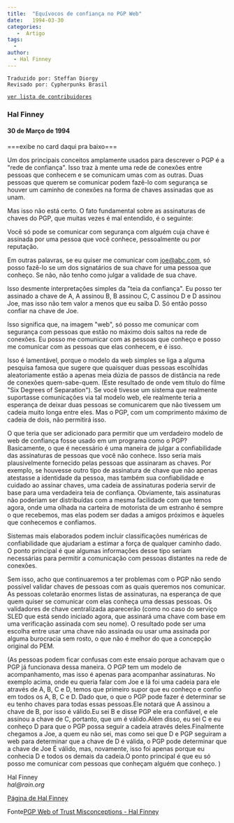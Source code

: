 ```yaml
---
title:  "Equívocos de confiança no PGP Web"
date:   1994-03-30
categories:
   -  Artigo
tags:
  -
author:
  - Hal Finney
---
```

```
Traduzido por: Steffan Diorgy 
Revisado por: Cypherpunks Brasil
```
[```ver lista de contribuidores```](/about/#contribuidores)

### Hal Finney


#### 30 de Março de 1994
===exibe no card daqui pra baixo===


Um dos principais conceitos amplamente usados ​​para descrever o PGP é a "rede de confiança". Isso traz à mente uma rede de conexões entre pessoas que conhecem e se comunicam umas com as outras. Duas pessoas que querem se comunicar podem fazê-lo com segurança se houver um caminho de conexões na forma de chaves assinadas que as unam.

Mas isso não está certo. O fato fundamental sobre as assinaturas de chaves do PGP, que muitas vezes é mal entendido, é o seguinte:

Você só pode se comunicar com segurança com alguém cuja chave é assinada por uma pessoa que você conhece, pessoalmente ou por reputação.

Em outras palavras, se eu quiser me comunicar com joe@abc.com, só posso fazê-lo se um dos signatários de sua chave for uma pessoa que conheço. Se não, não tenho como julgar a validade de sua chave.

Isso desmente interpretações simples da "teia da confiança". Eu posso ter assinado a chave de A, A assinou B, B assinou C, C assinou D e D assinou Joe, mas isso não tem valor a menos que eu saiba D. Só então posso confiar na chave de Joe.

Isso significa que, na imagem "web", só posso me comunicar com segurança com pessoas que estão no máximo dois saltos na rede de conexões. Eu posso me comunicar com as pessoas que conheço e posso me comunicar com as pessoas que elas conhecem, e é isso.

Isso é lamentável, porque o modelo da web simples se liga a alguma pesquisa famosa que sugere que quaisquer duas pessoas escolhidas aleatoriamente estão a apenas meia dúzia de passos de distância na rede de conexões quem-sabe-quem. (Este resultado de onde vem título do filme "Six Degrees of Separation"). Se você tivesse um sistema que realmente suportasse comunicações via tal modelo web, ele realmente teria a esperança de deixar duas pessoas se comunicarem que não tivessem um cadeia muito longa entre eles. Mas o PGP, com um comprimento máximo de cadeia de dois, não permitirá isso.

O que teria que ser adicionado para permitir que um verdadeiro modelo de web de confiança fosse usado em um programa como o PGP? Basicamente, o que é necessário é uma maneira de julgar a confiabilidade das assinaturas de pessoas que você não conhece. Isso seria mais plausivelmente fornecido pelas pessoas que assinaram as chaves. Por exemplo, se houvesse outro tipo de assinatura de chave que não apenas atestasse a identidade da pessoa, mas também sua confiabilidade e cuidado ao assinar chaves, uma cadeia de assinaturas poderia servir de base para uma verdadeira teia de confiança. Obviamente, tais assinaturas não poderiam ser distribuídas com a mesma facilidade com que temos agora, onde uma olhada na carteira de motorista de um estranho é sempre o que recebemos, mas elas podem ser dadas a amigos próximos e àqueles que conhecemos e confiamos.

Sistemas mais elaborados podem incluir classificações numéricas de confiabilidade que ajudariam a estimar a força de qualquer caminho dado. O ponto principal é que algumas informações desse tipo seriam necessárias para permitir a comunicação com pessoas distantes na rede de conexões.

Sem isso, acho que continuaremos a ter problemas com o PGP não sendo possível validar chaves de pessoas com as quais queremos nos comunicar. As pessoas coletarão enormes listas de assinaturas, na esperança de que quem quiser se comunicar com elas conheça uma dessas pessoas. Os validadores de chave centralizada aparecerão (como no caso do serviço SLED que está sendo iniciado agora, que assinará uma chave com base em uma verificação assinada com seu nome). O resultado pode ser uma escolha entre usar uma chave não assinada ou usar uma assinada por alguma burocracia sem rosto, o que não é melhor do que a concepção original do PEM.

(As pessoas podem ficar confusas com este ensaio porque achavam que o PGP já funcionava dessa maneira. O PGP tem um modelo de acompanhamento, mas isso é apenas para acompanhar assinaturas. No exemplo acima, onde eu queria falar com Joe e lá foi uma cadeia para ele através de A, B, C e D, temos que primeiro supor que eu conheço e confio em todos os A, B, C e D. Dado que, o que o PGP pode fazer é determinar se eu tenho chaves para todas essas pessoas.Ele notará que A assinou a chave de B, por isso é válido.Eu sei B e disse PGP ele era confiável, e ele assinou a chave de C, portanto, que um é válido.Além disso, eu sei C e eu conheço D para que o PGP possa seguir a cadeia através deles.Finalmente chegamos a Joe, a quem eu não sei, mas como sei que D e PGP seguiram a web para determinar que a chave de D é válida, o PGP pode determinar que a chave de Joe É válido, mas, novamente, isso foi apenas porque eu conhecia D e todos os demais da cadeia.O ponto principal é que eu só posso me comunicar com pessoas que conheçam alguém que conheço. )

Hal Finney  
_hal@rain.org_

[Página de Hal Finney](https://web.archive.org/web/20140207101454/http://finney.org/~hal/)


Fonte[PGP Web of Trust Misconceptions - Hal Finney](https://nakamotoinstitute.org/pgp-web-of-trust-misconceptions/)